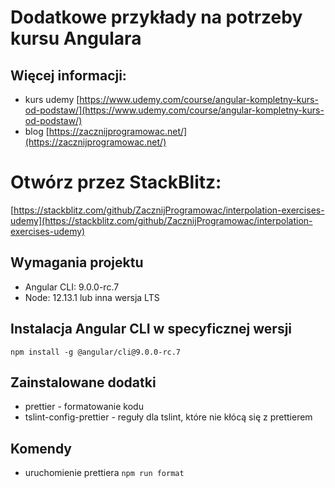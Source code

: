 # Dodatkowe przykłady na potrzeby kursu Angulara
## Więcej informacji:
- kurs udemy [https://www.udemy.com/course/angular-kompletny-kurs-od-podstaw/](https://www.udemy.com/course/angular-kompletny-kurs-od-podstaw/)
- blog [https://zacznijprogramowac.net/](https://zacznijprogramowac.net/)
# Otwórz przez StackBlitz:
[https://stackblitz.com/github/ZacznijProgramowac/interpolation-exercises-udemy](https://stackblitz.com/github/ZacznijProgramowac/interpolation-exercises-udemy)

## Wymagania projektu
- Angular CLI: 9.0.0-rc.7
- Node: 12.13.1 lub inna wersja LTS

## Instalacja Angular CLI w specyficznej wersji
`npm install -g @angular/cli@9.0.0-rc.7`

## Zainstalowane dodatki
- prettier - formatowanie kodu
- tslint-config-prettier - reguły dla tslint, które nie kłócą się z prettierem

## Komendy
- uruchomienie prettiera `npm run format`
